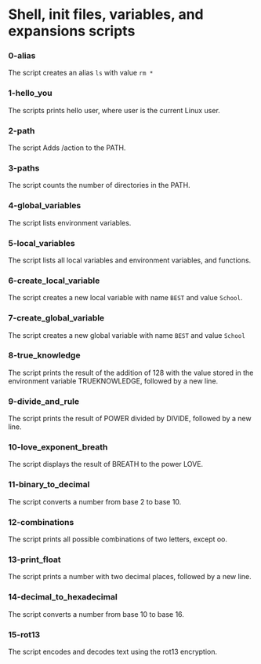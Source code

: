 # Shell, init files, variables, and expansions scripts
### 0-alias
The script creates an alias `ls` with value `rm *`
### 1-hello_you
The scripts prints hello user, where user is the current Linux user.
###  2-path
The script Adds /action to the PATH.
### 3-paths
The script counts the number of directories in the PATH.
### 4-global_variables
The script lists environment variables.
### 5-local_variables
The script lists all local variables and environment variables, and functions.
### 6-create_local_variable
The script creates a new local variable with name `BEST` and value `School`.
### 7-create_global_variable
The script creates a new global variable with name `BEST` and value `School`
### 8-true_knowledge
The script prints the result of the addition of 128 with the value stored in the environment variable TRUEKNOWLEDGE, followed by a new line.
### 9-divide_and_rule
The script prints the result of POWER divided by DIVIDE, followed by a new line.
### 10-love_exponent_breath
The script displays the result of BREATH to the power LOVE.
### 11-binary_to_decimal
The script converts a number from base 2 to base 10.
### 12-combinations
The script prints all possible combinations of two letters, except oo.
### 13-print_float
The script prints a number with two decimal places, followed by a new line.
### 14-decimal_to_hexadecimal
The script converts a number from base 10 to base 16.
### 15-rot13
The script encodes and decodes text using the rot13 encryption.

